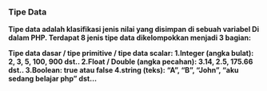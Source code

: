 <h3><b>Tipe Data<b></h3>
<p></p>Tipe data adalah klasifikasi jenis nilai yang disimpan di sebuah variabel
Di dalam PHP. Terdapat 8 jenis tipe data dikelompokkan menjadi 3 bagian:</p>

Tipe data dasar / tipe primitive / tipe data scalar:
1.Integer (angka bulat): 2, 3, 5, 100, 900 dst..
2.Float / Double (angka pecahan): 3.14, 2.5, 175.66 dst..
3.Boolean: true atau false
4.string (teks): “A”, “B”, “John”, “aku sedang belajar php” dst…
